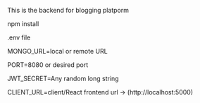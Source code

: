 This is the backend for blogging platporm

npm install

.env file

MONGO_URL=local or remote URL 

PORT=8080 or desired port

JWT_SECRET=Any random long string

CLIENT_URL=client/React frontend url  -> (http://localhost:5000)
